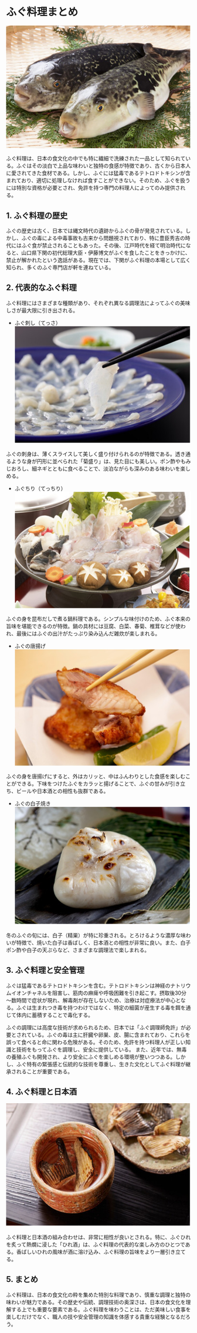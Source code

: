 # ふぐ料理まとめ
![](../img/fugu.jpg) 


ふぐ料理は、日本の食文化の中でも特に繊細で洗練された一品として知られている。ふぐはその淡白で上品な味わいと独特の食感が特徴であり、古くから日本人に愛されてきた食材である。しかし、ふぐには猛毒であるテトロドトキシンが含まれており、適切に処理しなければ食すことができない。そのため、ふぐを扱うには特別な資格が必要とされ、免許を持つ専門の料理人によってのみ提供される。

## 1.	**ふぐ料理の歴史**
ふぐの歴史は古く、日本では縄文時代の遺跡からふぐの骨が発見されている。しかし、ふぐの毒による中毒事故も古来から問題視されており、特に豊臣秀吉の時代にはふぐ食が禁止されることもあった。その後、江戸時代を経て明治時代になると、山口県下関の初代総理大臣・伊藤博文がふぐを食したことをきっかけに、禁止が解かれたという逸話がある。現在では、下関がふぐ料理の本場として広く知られ、多くのふぐ専門店が軒を連ねている。

## 2.	**代表的なふぐ料理**
ふぐ料理にはさまざまな種類があり、それぞれ異なる調理法によってふぐの美味しさが最大限に引き出される。
* ふぐ刺し（てっさ）
![](../img/tessa.jpg) 


ふぐの刺身は、薄くスライスして美しく盛り付けられるのが特徴である。透き通るような身が円形に並べられた「菊盛り」は、見た目にも美しい。ポン酢やもみじおろし、細ネギとともに食べることで、淡泊ながらも深みのある味わいを楽しめる。
* ふぐちり（てっちり）
![](../img/tecchiri.jpg) 


ふぐの身を昆布だしで煮る鍋料理である。シンプルな味付けのため、ふぐ本来の旨味を堪能できるのが特徴。鍋の具材には豆腐、白菜、春菊、椎茸などが使われ、最後にはふぐの出汁がたっぷり染み込んだ雑炊が楽しまれる。
* ふぐの唐揚げ
![](../img/karaage.jpg) 


ふぐの身を唐揚げにすると、外はカリッと、中はふんわりとした食感を楽しむことができる。下味をつけたふぐをカラッと揚げることで、ふぐの甘みが引き立ち、ビールや日本酒との相性も抜群である。
* ふぐの白子焼き
![](../img/sirako.jpg) 


冬のふぐの旬には、白子（精巣）が特に珍重される。とろけるような濃厚な味わいが特徴で、焼いた白子は香ばしく、日本酒との相性が非常に良い。また、白子ポン酢や白子の天ぷらなど、さまざまな調理法で楽しまれる。


## 3.	**ふぐ料理と安全管理**
ふぐは猛毒であるテトロドトキシンを含む。テトロドトキシンは神経のナトリウムイオンチャネルを阻害し、筋肉の麻痺や呼吸困難を引き起こす。摂取後30分～数時間で症状が現れ、解毒剤が存在しないため、治療は対症療法が中心となる。ふぐは生まれつき毒を持つわけではなく、特定の細菌が産生する毒を餌を通じて体内に蓄積することで毒化する。

ふぐの調理には高度な技術が求められるため、日本では「ふぐ調理師免許」が必要とされている。ふぐの毒は主に肝臓や卵巣、皮、腸に含まれており、これらを誤って食べると命に関わる危険がある。そのため、免許を持つ料理人が正しい知識と技術をもってふぐを調理し、安全に提供している。
また、近年では、無毒の養殖ふぐも開発され、より安全にふぐを楽しめる環境が整いつつある。しかし、ふぐ特有の緊張感と伝統的な技術を尊重し、生きた文化としてふぐ料理が継承されることが重要である。

## 4.	**ふぐ料理と日本酒**
![](../img/hirezake.jpg) 


ふぐ料理と日本酒の組み合わせは、非常に相性が良いとされる。特に、ふぐひれを炙って熱燗に浸した「ひれ酒」は、ふぐ料理の代表的な楽しみ方のひとつである。香ばしいひれの風味が酒に溶け込み、ふぐ料理の旨味をより一層引き立てる。

## 5.	**まとめ**
ふぐ料理は、日本の食文化の粋を集めた特別な料理であり、慎重な調理と独特の味わいが魅力である。その歴史や伝統、調理技術の奥深さは、日本の食文化を理解する上でも重要な要素である。ふぐ料理を味わうことは、ただ美味しい食事を楽しむだけでなく、職人の技や安全管理の知識を体感する貴重な経験となるだろう。


